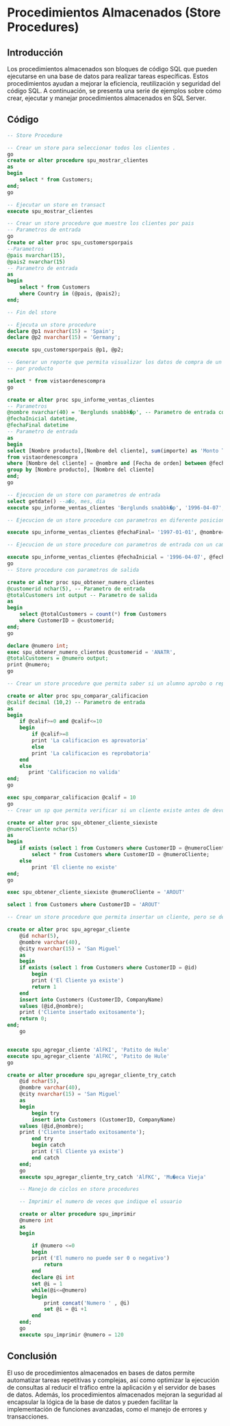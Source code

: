 
# Procedimientos Almacenados (Store Procedures)

## Introducción

Los procedimientos almacenados son bloques de código SQL que pueden ejecutarse en una base de datos para realizar tareas específicas. Estos procedimientos ayudan a mejorar la eficiencia, reutilización y seguridad del código SQL. A continuación, se presenta una serie de ejemplos sobre cómo crear, ejecutar y manejar procedimientos almacenados en SQL Server.

## Código

```sql
-- Store Procedure

-- Crear un store para seleccionar todos los clientes . 
go 
create or alter procedure spu_mostrar_clientes
as
begin
	select * from Customers;
end;
go

-- Ejecutar un store en transact
execute spu_mostrar_clientes

-- Crear un store procedure que muestre los clientes por pais
-- Parametros de entrada
go
Create or alter proc spu_customersporpais
--Parametros
@pais nvarchar(15),
@pais2 nvarchar(15)
-- Parametro de entrada
as
begin
	select * from Customers
	where Country in (@pais, @pais2);
end;

-- Fin del store

-- Ejecuta un store procedure
declare @p1 nvarchar(15) = 'Spain';
declare @p2 nvarchar(15) = 'Germany';

execute spu_customersporpais @p1, @p2;

-- Generar un reporte que permita visualizar los datos de compra de un determinado cliente, en un rango de fechas, mostrando el monto total de compras
-- por producto

select * from vistaordenescompra 
go

create or alter proc spu_informe_ventas_clientes
-- Parametros
@nombre nvarchar(40) = 'Berglunds snabbk�p', -- Parametro de entrada con valor por default
@fechaInicial datetime,
@fechaFinal datetime
-- Parametro de entrada
as
begin
select [Nombre producto],[Nombre del cliente], sum(importe) as 'Monto Total' 
from vistaordenescompra
where [Nombre del cliente] = @nombre and [Fecha de orden] between @fechaInicial and @fechaFinal
group by [Nombre producto], [Nombre del cliente]
end;
go

-- Ejecucion de un store con parametros de entrada
select getdate() --a�o, mes, dia
execute spu_informe_ventas_clientes 'Berglunds snabbk�p', '1996-04-07', '1997-01-01'

-- Ejecucion de un store procedure con parametros en diferente posicion 

execute spu_informe_ventas_clientes @fechaFinal= '1997-01-01', @nombre=' Berglunds snabbk�p', @fechaInicial = '1996-04-07' ;

-- Ejecucion de un store procedure con parametros de entrada con un campo que tiene un valor por default

execute spu_informe_ventas_clientes @fechaInicial = '1996-04-07', @fechaFinal= '1997-01-01';
go
-- Store procedure con parametros de salida

create or alter proc spu_obtener_numero_clientes
@customerid nchar(5), -- Parametro de entrada
@totalCustomers int output -- Parametro de salida
as
begin
	select @totalCustomers = count(*) from Customers
	where CustomerID = @customerid;
end;
go

declare @numero int;
exec spu_obtener_numero_clientes @customerid = 'ANATR',
@totalCustomers = @numero output;
print @numero;
go

-- Crear un store procedure que permita saber si un alumno aprobo o reprobo

create or alter proc spu_comparar_calificacion
@calif decimal (10,2) -- Parametro de entrada
as
begin
	if @calif>=0 and @calif<=10
	begin
		if @calif>=8
		print 'La calificacion es aprovatoria'
		else
		print 'La calificacion es reprobatoria'
	end
	else
	   print 'Calificacion no valida'
end;
go

exec spu_comparar_calificacion @calif = 10
go
-- Crear un sp que permita verificar si un cliente existe antes de devolver su informacion

create or alter proc spu_obtener_cliente_siexiste
@numeroCliente nchar(5)
as
begin
	if exists (select 1 from Customers where CustomerID = @numeroCliente)
		select * from Customers where CustomerID = @numeroCliente;
	else
		print 'El cliente no existe'
end;
go

exec spu_obtener_cliente_siexiste @numeroCliente = 'AROUT'

select 1 from Customers where CustomerID = 'AROUT' 

-- Crear un store procedure que permita insertar un cliente, pero se debe verificar primero que no exista

create or alter proc spu_agregar_cliente
	@id nchar(5),
	@nombre varchar(40),
	@city nvarchar(15) = 'San Miguel'
	as
	begin
	if exists (select 1 from Customers where CustomerID = @id)
		begin
		print ('El Cliente ya existe')
		return 1
	end
	insert into Customers (CustomerID, CompanyName)
	values (@id,@nombre);
	print ('Cliente insertado exitosamente');
	return 0;
end;
	go


execute spu_agregar_cliente 'AlFKI', 'Patito de Hule'
execute spu_agregar_cliente 'AlFKC', 'Patito de Hule'
go

create or alter procedure spu_agregar_cliente_try_catch
	@id nchar(5),
	@nombre varchar(40),
	@city nvarchar(15) = 'San Miguel'
	as
	begin
		begin try
		insert into Customers (CustomerID, CompanyName)
	values (@id,@nombre);
	print ('Cliente insertado exitosamente');
		end try
		begin catch
		print ('El Cliente ya existe')
		end catch
	end;
	go
	execute spu_agregar_cliente_try_catch 'AlFKC', 'Mu�eca Vieja'

	-- Manejo de ciclos en store procedures

	-- Imprimir el numero de veces que indique el usuario

	create or alter procedure spu_imprimir
	@numero int
	as
	begin

		if @numero <=0
		begin
		print ('El numero no puede ser 0 o negativo')
			return
		end
		declare @i int
		set @i = 1
		while(@i<=@numero)
		begin
			print concat('Numero ' , @i)
			set @i = @i +1
		end
	end;
	go
	execute spu_imprimir @numero = 120
```

## Conclusión

El uso de procedimientos almacenados en bases de datos permite automatizar tareas repetitivas y complejas, así como optimizar la ejecución de consultas al reducir el tráfico entre la aplicación y el servidor de bases de datos. Además, los procedimientos almacenados mejoran la seguridad al encapsular la lógica de la base de datos y pueden facilitar la implementación de funciones avanzadas, como el manejo de errores y transacciones.

